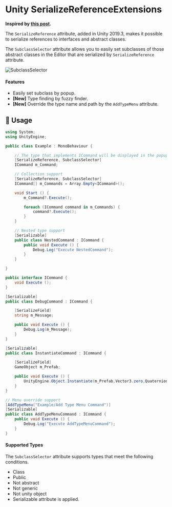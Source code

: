 ﻿# Unity SerializeReferenceExtensions

**Inspired by [this post](https://qiita.com/tsukimi_neko/items/7922b2433ed4d8616cce).**

The `SerializeReference` attribute, added in Unity 2019.3, makes it possible to serialize references to interfaces and abstract classes.

The `SubclassSelector` attribute allows you to easily set subclasses of those abstract classes in the Editor that are serialized by `SerializeReference` attribute.

![SubclassSelector](https://user-images.githubusercontent.com/13536348/113597922-5d912500-9677-11eb-8faa-a33dabc60aa3.gif)

#### Features

- Easily set subclass by popup.
- **[New]** Type finding by fuzzy finder.
- **[New]** Override the type name and path by the `AddTypeMenu` attribute.

## 🔰 Usage

```cs
using System;
using UnityEngine;

public class Example : MonoBehaviour {

	// The type that implements ICommand will be displayed in the popup.
	[SerializeReference, SubclassSelector]
	ICommand m_Command;

	// Collection support
	[SerializeReference, SubclassSelector]
	ICommand[] m_Commands = Array.Empty<ICommand>();

	void Start () {
		m_Command?.Execute();

		foreach (ICommand command in m_Commands) {
			command?.Execute();
		}
	}

	// Nested type support
	[Serializable]
	public class NestedCommand : ICommand {
		public void Execute () {
			Debug.Log("Execute NestedCommand");
		}
	}

}

public interface ICommand {
	void Execute ();
}

[Serializable]
public class DebugCommand : ICommand {

	[SerializeField]
	string m_Message;

	public void Execute () {
		Debug.Log(m_Message);
	}
}

[Serializable]
public class InstantiateCommand : ICommand {

	[SerializeField]
	GameObject m_Prefab;

	public void Execute () {
		UnityEngine.Object.Instantiate(m_Prefab,Vector3.zero,Quaternion.identity);
	}
}

// Menu override support
[AddTypeMenu("Example/Add Type Menu Command")]
[Serializable]
public class AddTypeMenuCommand : ICommand {
	public void Execute () {
		Debug.Log("Execute AddTypeMenuCommand");
	}
}
```

#### Supported Types

The `SubclassSelector` attribute supports types that meet the following conditions.

- Class
- Public
- Not abstract
- Not generic
- Not unity object
- Serializable attribute is applied.